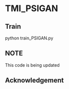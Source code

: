 # TMI_PSIGAN
## Train
python train_PSIGAN.py
## NOTE
This code is being updated
## Acknowledgement

